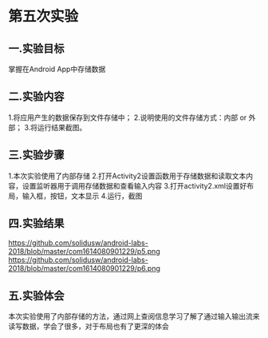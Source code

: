 # 第五次实验 

## 一.实验目标 
 掌握在Android App中存储数据
## 二.实验内容
 1.将应用产生的数据保存到文件存储中；
 2.说明使用的文件存储方式：内部 or 外部；
 3.将运行结果截图。
## 三.实验步骤  
 1.本次实验使用了内部存储 
 2.打开Activity2设置函数用于存储数据和读取文本内容，设置监听器用于调用存储数据和查看输入内容 
 3.打开activity2.xml设置好布局，输入框，按钮，文本显示 
 4.运行，截图
## 四.实验结果 
https://github.com/solidusw/android-labs-2018/blob/master/com1614080901229/p5.png
https://github.com/solidusw/android-labs-2018/blob/master/com1614080901229/p6.png
## 五.实验体会
本次实验使用了内部存储的方法，通过网上查阅信息学习了解了通过输入输出流来读写数据，学会了很多，对于布局也有了更深的体会
